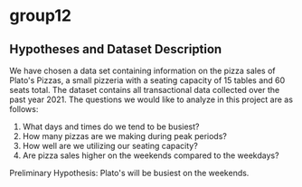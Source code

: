 # group12

## Hypotheses and Dataset Description
We have chosen a data set containing information on the pizza sales of Plato's Pizzas, a small pizzeria with a seating capacity of 15 tables and 60 seats total. The dataset contains all transactional data collected over the past year 2021. The questions we would like to analyze in this project are as follows:

1. What days and times do we tend to be busiest?
2. How many pizzas are we making during peak periods?
3. How well are we utilizing our seating capacity? 
4. Are pizza sales higher on the weekends compared to the weekdays?

Preliminary Hypothesis: Plato's will be busiest on the weekends.
